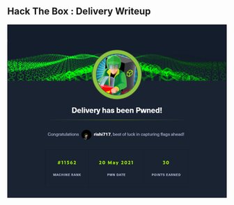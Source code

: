 ## Hack The Box : Delivery Writeup 

<img src = https://github.com/Rshrimali17/Delivery_HTB/blob/main/Capture.PNG >


### 

